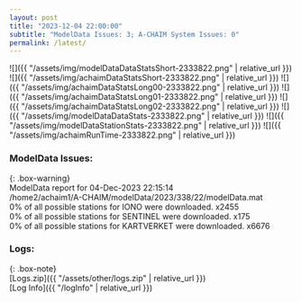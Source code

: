 ```yaml
---
layout: post
title: "2023-12-04 22:00:00"
subtitle: "ModelData Issues: 3; A-CHAIM System Issues: 0"
permalink: /latest/
---
```


![]({{ "/assets/img/modelDataDataStatsShort-2333822.png" | relative_url }})
![]({{ "/assets/img/achaimDataStatsShort-2333822.png" | relative_url }})
![]({{ "/assets/img/achaimDataStatsLong00-2333822.png" | relative_url }})
![]({{ "/assets/img/achaimDataStatsLong01-2333822.png" | relative_url }})
![]({{ "/assets/img/achaimDataStatsLong02-2333822.png" | relative_url }})
![]({{ "/assets/img/modelDataDataStats-2333822.png" | relative_url }})
![]({{ "/assets/img/modelDataStationStats-2333822.png" | relative_url }})
![]({{ "/assets/img/achaimRunTime-2333822.png" | relative_url }})


### ModelData Issues:  
  
{: .box-warning}  
 ModelData report for 04-Dec-2023 22:15:14   
 /home2/achaim1/A-CHAIM/modelData/2023/338/22/modelData.mat   
 0% of all possible stations for IONO were downloaded. x2455   
 0% of all possible stations for SENTINEL were downloaded. x175   
 0% of all possible stations for KARTVERKET were downloaded. x6676   
  


### Logs:  
  
{: .box-note}  
[Logs.zip]({{ "/assets/other/logs.zip" | relative_url }})  
[Log Info]({{ "/logInfo" | relative_url }})  
